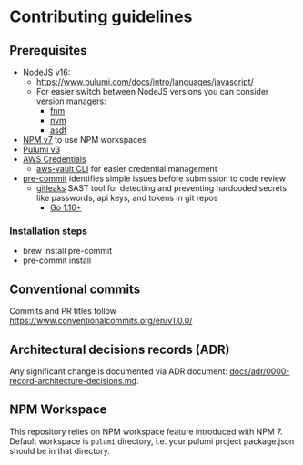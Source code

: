 # Contributing guidelines

## Prerequisites

- [NodeJS v16](https://nodejs.org/en/):
  - https://www.pulumi.com/docs/intro/languages/javascript/
  - For easier switch between NodeJS versions you can consider version managers:
    - [fnm](https://github.com/Schniz/fnm)
    - [nvm](https://github.com/nvm-sh/nvm)
    - [asdf](https://github.com/asdf-vm/asdf)
- [NPM v7](https://github.blog/2020-10-13-presenting-v7-0-0-of-the-npm-cli/) to use NPM workspaces
- [Pulumi v3](https://www.pulumi.com)
- [AWS Credentials](https://docs.aws.amazon.com/cli/latest/userguide/cli-configure-files.html)
  - [aws-vault CLI](https://github.com/99designs/aws-vault) for easier credential management
- [pre-commit](https://pre-commit.com/) identifies simple issues before submission to code review
  - [gitleaks](https://github.com/zricethezav/gitleaks) SAST tool for detecting and preventing hardcoded secrets like passwords, api keys, and tokens in git repos
    - [Go 1.16+](https://go.dev/doc/install)

### Installation steps

- brew install pre-commit
- pre-commit install

## Conventional commits

Commits and PR titles follow https://www.conventionalcommits.org/en/v1.0.0/

## Architectural decisions records (ADR)

Any significant change is documented via ADR document: [docs/adr/0000-record-architecture-decisions.md](./adr/0000-record-architecture-decisions.md).

## NPM Workspace

This repository relies on NPM workspace feature introduced with NPM 7. Default workspace is `pulumi` directory, i.e. your pulumi project package.json should be in that directory.
